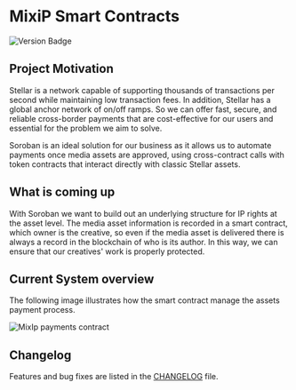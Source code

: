 # MixiP Smart Contracts

![Version Badge](https://img.shields.io/badge/VERSION-v0.2.0-blue?style=for-the-badge)

## Project Motivation

Stellar is a network capable of supporting thousands of transactions per second while maintaining low transaction fees. In addition, Stellar has a global anchor network of on/off ramps. So we can offer fast, secure, and reliable cross-border payments that are cost-effective for our users and essential for the problem we aim to solve.

Soroban is an ideal solution for our business as it allows us to automate payments once media assets are approved, using cross-contract calls with token contracts that interact directly with classic Stellar assets.

## What is coming up
With Soroban we want to build out an underlying structure for IP rights at the asset level. The media asset information is recorded in a smart contract, which owner is the creative, so even if the media asset is delivered there is always a record in the blockchain of who is its author. In this way, we can ensure that our creatives' work is properly protected.

## Current System overview
The following image illustrates how the smart contract manage the assets payment process. 

![MixIp payments contract](https://user-images.githubusercontent.com/62166813/233655918-fc704e24-bba0-47bc-b3f9-e04a71841330.png)

## Changelog

Features and bug fixes are listed in the [CHANGELOG][changelog] file.

[changelog]: https://github.com/MixiP-io/smart_contracts/blob/main/CHANGELOG.md
